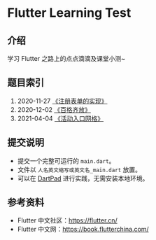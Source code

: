 # Flutter Learning Test

## 介绍
学习 Flutter 之路上的点点滴滴及课堂小测~

## 题目索引

1. 2020-11-27 [《注册表单的实现》](1%20-%20注册表单的实现%20-%2020201127)
2. 2020-12-02 [《百格齐放》](2%20-%20百格齐放%20-%2020201202)
2. 2021-04-04 [《活动入口网格》](3%20-%20活动入口网格%20-%2020210404)

## 提交说明

* 提交一个完整可运行的 `main.dart`。
* 文件以 `人名英文缩写或英文名_main.dart` 放置。
* 可以在 [DartPad](https://dartpad.cn/) 进行实践，无需安装本地环境。

## 参考资料

* Flutter 中文社区：https://flutter.cn/
* Flutter 中文网：https://book.flutterchina.com/

